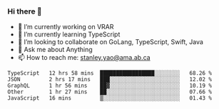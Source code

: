 ### Hi there 👋

- 🔭 I’m currently working on VRAR
- 🌱 I’m currently learning TypeScript
- 👯 I’m looking to collaborate on GoLang, TypeScript, Swift, Java
- 💬 Ask me about Anything
- 📫 How to reach me: stanley.yao@ama.ab.ca


<!--START_SECTION:waka-->
```text
TypeScript   12 hrs 58 mins  █████████████████░░░░░░░░   68.26 % 
JSON         2 hrs 17 mins   ███░░░░░░░░░░░░░░░░░░░░░░   12.02 % 
GraphQL      1 hr 56 mins    ██▓░░░░░░░░░░░░░░░░░░░░░░   10.19 % 
Other        1 hr 27 mins    ██░░░░░░░░░░░░░░░░░░░░░░░   07.66 % 
JavaScript   16 mins         ▒░░░░░░░░░░░░░░░░░░░░░░░░   01.43 % 
```
<!--END_SECTION:waka-->
